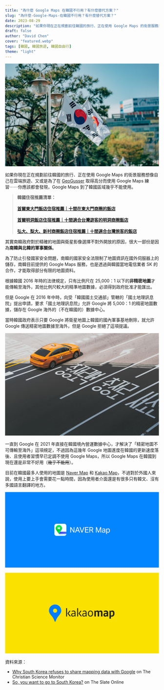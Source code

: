 ```yaml
---
title: "為什麼 Google Maps 在韓國不行用？有什麼替代方案？"
slug: "為什麼-Google-Maps-在韓國不行用？有什麼替代方案？"
date: 2023-08-29
description: "如果你現在正在規劃前往韓國的旅行、正在使用 Google Maps 的街景服務想像自己在雲端旅遊，你應該都會發現，Google Maps 到了韓國區域幾乎不能使用，原因是什麼呢？答案就藏在 Google 和南韓政府之間的愛恨糾葛。"
draft: false
author: "David Chen"
cover: "featured.webp"
tags: [韓國, 韓國旅遊, 韓國自由行]
theme: "light"
---
```


![|inline](featured.webp)

如果你現在正在規劃前往韓國的旅行、正在使用 Google Maps 的街景服務想像自己在雲端旅遊、又或是為了在 [GeoGusser](https://www.geoguessr.com/) 取得高分而使用 Google Maps 練習⋯⋯你應該都會發現，Google Maps 到了韓國區域幾乎不能使用。

<!--[![|inline](hotel-banner.webp)](https://l.exittaiwan.com/book-a-hotel)-->

> **韓國住宿推薦清單：**\
> \
> [**首爾東大門飯店住宿推薦｜十間在東大門商圈的飯店**](https://exittaiwan.com/posts/%E9%A6%96%E7%88%BE%E6%9D%B1%E5%A4%A7%E9%96%80%E9%A3%AF%E5%BA%97%E4%BD%8F%E5%AE%BF%E6%8E%A8%E8%96%A6/)\
> \
> [**首爾明洞飯店住宿推薦｜十間適合台灣遊客的明洞商圈飯店**](https://exittaiwan.com/posts/%E9%A6%96%E7%88%BE%E6%98%8E%E6%B4%9E%E9%A3%AF%E5%BA%97%E4%BD%8F%E5%AE%BF%E6%8E%A8%E8%96%A6/)\
> \
> [**弘大、梨大、新村商圈飯店住宿推薦｜十間適合台灣旅客的飯店**](https://exittaiwan.com/posts/%E5%BC%98%E5%A4%A7%E5%95%86%E5%9C%88%E6%A2%A8%E5%A4%A7%E5%95%86%E5%9C%88%E6%96%B0%E6%9D%91%E5%95%86%E5%9C%88%E9%A3%AF%E5%BA%97%E4%BD%8F%E5%AE%BF%E6%8E%A8%E8%96%A6/)

其實南韓政府對於精確的地圖與衛星影像選擇不對外開放的原因，很大一部份是因為**南韓與北韓的軍事關係**。

為了防止引發國家安全問題，南韓的國家安全法限制了地圖資訊在國外伺服器上的儲存，南韓目前提供的 Google Maps 服務，也是透過與韓國當地電信業者 SK 的合作，才能取得部分有限的地圖資料。

根據韓國 2016 年時的法律規定，只有比例尺在 25,000：1 以下的**非精密地圖**才能傳輸至海外，其他比例尺較大的精準地圖數據，必須得到政府批准才能匯出。

但是 Google 在 2016 年中時，向受「韓國國土交通部」管轄的「國土地理訊息院」提出申請，要求「國土地理訊息院」允許 Google 將 5,000：1 的精密地圖數據，儲存在 Google 海外的（不在韓國的）數據中心。

當時韓國政府表示只要 Google 將衛星地圖上韓國的國內軍事基地刪除，就允許 Google 傳送精密地圖數據至海外，但是 Google 拒絕了這項提議。

![](taxi.jpg)

一直到 Google 在 2021 年直接在韓國境內營運數據中心，才解決了「精密地圖不可傳輸至海外」這項規定，不過因為這幾年 Google 地圖進度在韓國的更新速度落後、且使用者習慣早已定調不使用 Google Maps，所以 Google Maps 在韓國到現在還是非常不好用（~~幾乎不能用~~）。

<!--[![|inline](hotel-banner.webp)](https://l.exittaiwan.com/book-a-hotel)-->

目前在韓國最多人使用的地圖是 [Naver Map](https://map.naver.com/p?c=15.00,0,0,0,dh) 和 [Kakao Map](https://map.kakao.com/)，不過對於外國人來說，使用上要上手會需要花一點時間，因為使用者介面還是有很多只有韓文、沒有多國語言翻譯的地方。

![Naver Map](naver.png)

![Kakao Map](kakao.jpg)

資料來源：
- [Why South Korea refuses to share mapping data with Google](https://www.csmonitor.com/Technology/2016/1118/Why-South-Korea-refuses-to-share-mapping-data-with-Google) on The Christian Science Monitor
- [So, you want to go to South Korea?](https://www.theslateonline.com/article/2023/04/so-you-want-to-go-to-south-korea) on The Slate Online

<!--[![|inline](hotel-banner.webp)](https://l.exittaiwan.com/book-a-hotel)-->